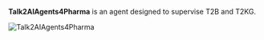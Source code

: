 **Talk2AIAgents4Pharma** is an agent designed to supervise T2B and T2KG.

![Talk2AIAgents4Pharma](../assets/t2agents_diagram.png)
